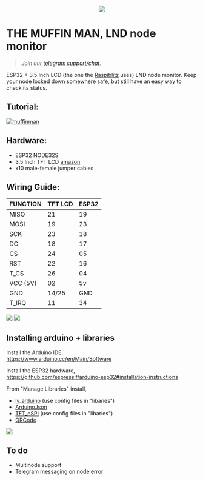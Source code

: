 <p align="center"><img src="https://i.imgur.com/Oy3qzQV.png" ></p>

# THE MUFFIN MAN, LND node monitor

> <i>Join our <a href="https://t.me/makerbits">telegram support/chat</a>.</i>

ESP32 + 3.5 Inch LCD (the one the <a href="https://github.com/rootzoll/raspiblitz">Raspiblitz</a> uses) LND node monitor. Keep your node locked down somewhere safe, but still have an easy way to check its status.

 ## Tutorial:

 [![muffinman](https://i.imgur.com/NiCGlNh.png)](https://www.youtube.com/watch?v=PAsIa6c8Zh4)
 
 ## Hardware:
* ESP32 NODE32S
* 3.5 Inch TFT LCD <a href="https://geni.us/raspiblitz-touchscreen">amazon</a>
* x10 male-female jumper cables


 ## Wiring Guide:

| FUNCTION  | TFT LCD | ESP32 |
| ------------- | ------------- | ------------- | 
| MISO  | 21  | 19  |
| MOSI  | 19  | 23  |
| SCK  | 23 | 18  |
| DC  | 18  | 17  |
| CS  | 24  | 05  |
| RST  | 22 | 16  |
| T_CS  | 26  | 04  |
| VCC (5V)  | 02  | 5v  |
| GND  | 14/25  | GND  |
| T_IRQ  | 11  | 34  |


<img src="https://i.imgur.com/tYgD3eo.png">
<img src="https://i.imgur.com/PLP3YBG.jpg">


## Installing arduino + libraries

Install the Arduino IDE,<br>
https://www.arduino.cc/en/Main/Software

Install the ESP32 hardware,<br>
https://github.com/espressif/arduino-esp32#installation-instructions

From "Manage Libraries" install,<br>
- <a href="https://github.com/lvgl/lv_arduino">lv_arduino</a> (use config files in "libaries")
- <a href="https://github.com/bblanchon/ArduinoJson">ArduinoJson</a>
- <a href="https://github.com/Bodmer/TFT_eSPI">TFT_eSPI</a> (use config files in "libaries")
- <a href="https://github.com/ricmoo/QRCode">QRCode</a>
<img src="https://i.imgur.com/mCfnhZN.png">

## To do
- Multinode support
- Telegram messaging on node error
